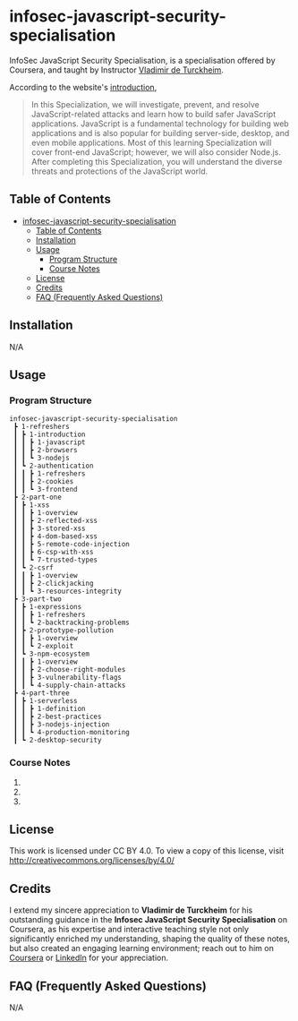 # infosec-javascript-security-specialisation

InfoSec JavaScript Security Specialisation, is a specialisation offered by Coursera, and taught by Instructor [Vladimir de Turckheim](https://www.linkedin.com/in/vladimirdeturckheim/?lipi=urn%3Ali%3Apage%3Ad_flagship3_people_connections%3BxqXoRpwXTFu85xvYSJte4w%3D%3D).

According to the website's [introduction](https://www.coursera.org/specializations/javascript-security), 

>In this Specialization, we will investigate, prevent, and resolve JavaScript-related attacks and learn how to build safer JavaScript applications. JavaScript is a fundamental technology for building web applications and is also popular for building server-side, desktop, and even mobile applications. Most of this learning Specialization will cover front-end JavaScript; however, we will also consider Node.js.  After completing this Specialization, you will understand the diverse threats and protections of the JavaScript world. 

## Table of Contents

- [infosec-javascript-security-specialisation](#infosec-javascript-security-specialisation)
  - [Table of Contents](#table-of-contents)
  - [Installation](#installation)
  - [Usage](#usage)
    - [Program Structure](#program-structure)
    - [Course Notes](#course-notes)
  - [License](#license)
  - [Credits](#credits)
  - [FAQ (Frequently Asked Questions)](#faq-frequently-asked-questions)

## Installation

N/A

## Usage

### Program Structure

```
infosec-javascript-security-specialisation
 ┣ 1-refreshers
 ┃ ┣ 1-introduction
 ┃ ┃ ┣ 1-javascript
 ┃ ┃ ┣ 2-browsers
 ┃ ┃ ┗ 3-nodejs
 ┃ ┗ 2-authentication
 ┃ ┃ ┣ 1-refreshers
 ┃ ┃ ┣ 2-cookies
 ┃ ┃ ┗ 3-frontend
 ┣ 2-part-one
 ┃ ┣ 1-xss
 ┃ ┃ ┣ 1-overview
 ┃ ┃ ┣ 2-reflected-xss
 ┃ ┃ ┣ 3-stored-xss
 ┃ ┃ ┣ 4-dom-based-xss
 ┃ ┃ ┣ 5-remote-code-injection
 ┃ ┃ ┣ 6-csp-with-xss
 ┃ ┃ ┗ 7-trusted-types
 ┃ ┗ 2-csrf
 ┃ ┃ ┣ 1-overview
 ┃ ┃ ┣ 2-clickjacking
 ┃ ┃ ┗ 3-resources-integrity
 ┣ 3-part-two
 ┃ ┣ 1-expressions
 ┃ ┃ ┣ 1-refreshers
 ┃ ┃ ┗ 2-backtracking-problems
 ┃ ┣ 2-prototype-pollution
 ┃ ┃ ┣ 1-overview
 ┃ ┃ ┗ 2-exploit
 ┃ ┗ 3-npm-ecosystem
 ┃ ┃ ┣ 1-overview
 ┃ ┃ ┣ 2-choose-right-modules
 ┃ ┃ ┣ 3-vulnerability-flags
 ┃ ┃ ┗ 4-supply-chain-attacks
 ┣ 4-part-three
 ┃ ┣ 1-serverless
 ┃ ┃ ┣ 1-definition
 ┃ ┃ ┣ 2-best-practices
 ┃ ┃ ┣ 3-nodejs-injection
 ┃ ┃ ┗ 4-production-monitoring
 ┃ ┗ 2-desktop-security
```

### Course Notes

1. 
2. 
3. 

## License

This work is licensed under CC BY 4.0. To view a copy of this license, visit http://creativecommons.org/licenses/by/4.0/

## Credits

I extend my sincere appreciation to **Vladimir de Turckheim** for his outstanding guidance in the **Infosec JavaScript Security Specialisation** on Coursera, as his expertise and interactive teaching style not only significantly enriched my understanding, shaping the quality of these notes, but also created an engaging learning environment; reach out to him on [Coursera](https://www.coursera.org/instructor/~88515454) or [LinkedIn](https://www.linkedin.com/in/vladimirdeturckheim/?lipi=urn%3Ali%3Apage%3Ad_flagship3_people_contacts_v2_list%3BHDZHg7wkSJq6sUYL2Xz%2Bcg%3D%3D) for your appreciation.

## FAQ (Frequently Asked Questions)

N/A
